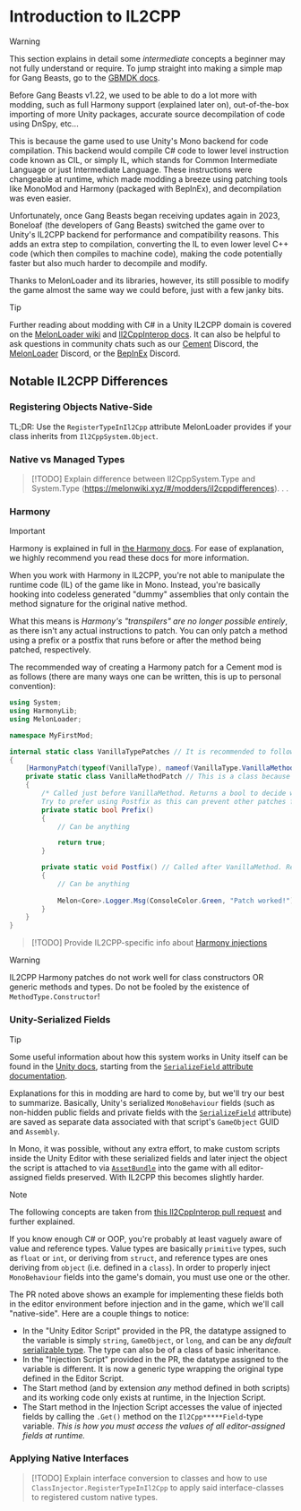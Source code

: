 # Introduction to IL2CPP

> [!WARNING]
> This section explains in detail some *intermediate*
 concepts a beginner may not fully understand or require. To jump straight into making a simple map for Gang Beasts, go to the [GBMDK docs](gbmdk/gbmdk-index.md).

Before Gang Beasts v1.22, we used to be able to do a lot more with modding, such as full Harmony support (explained later on), out-of-the-box importing of more Unity packages, accurate source decompilation of code using DnSpy, etc... 

This is because the game used to use Unity's Mono backend for code compilation. This backend would compile C# code to lower level instruction code known as CIL, or simply IL, which stands for Common Intermediate Language or just Intermediate Language. These instructions were changeable at runtime, which made modding a breeze using patching tools like MonoMod and Harmony (packaged with BepInEx), and decompilation was even easier.  

Unfortunately, once Gang Beasts began receiving updates again in 2023, Boneloaf (the developers of Gang Beasts) switched the game over to Unity's IL2CPP backend for performance and compatibility reasons. This adds an extra step to compilation, converting the IL to even lower level C++ code (which then compiles to machine code), making the code potentially faster but also much harder to decompile and modify.

Thanks to MelonLoader and its libraries, however, its still possible to modify the game almost the same way we could before, just with a few janky bits.

> [!TIP]
> Further reading about modding with C# in a Unity IL2CPP domain is covered on the [MelonLoader wiki](https://melonwiki.xyz) and [Il2CppInterop docs](https://github.com/BepInEx/Il2CppInterop/tree/master/Documentation). It can also be helpful to ask questions in community chats such as our [Cement](https://discord.gg/fCwXc5k43w) Discord, the [MelonLoader](https://discord.gg/2Wn3N2P) Discord, or the [BepInEx](https://discord.gg/MpFEDAg) Discord.

## Notable IL2CPP Differences

### Registering Objects Native-Side

TL;DR: Use the `RegisterTypeInIl2Cpp` attribute MelonLoader provides if your class inherits from `Il2CppSystem.Object`.

### Native vs Managed Types

> [!TODO]
> Explain difference between Il2CppSystem.Type and System.Type (https://melonwiki.xyz/#/modders/il2cppdifferences). . .

### Harmony

> [!IMPORTANT]
> Harmony is explained in full in [the Harmony docs](https://harmony.pardeike.net/). 
> For ease of explanation, we highly recommend you read these docs for more information. 

When you work with Harmony in IL2CPP, you're not able to manipulate the runtime code (IL) of the game like in Mono. Instead, you're basically hooking into codeless generated "dummy" assemblies that only contain the method signature for the original native method.  

What this means is *Harmony's "transpilers" are no longer possible entirely*, as there isn't any actual instructions to patch. You can only patch a method using a prefix or a postfix that runs before or after the method being patched, respectively. 

The recommended way of creating a Harmony patch for a Cement mod is as follows (there are many ways one can be written, this is up to personal convention):

```csharp
using System;
using HarmonyLib;
using MelonLoader;

namespace MyFirstMod;

internal static class VanillaTypePatches // It is recommended to follow these naming conventions (PascalCase + Vanilla type name + "Patches" at the end)
{
    [HarmonyPatch(typeof(VanillaType), nameof(VanillaType.VanillaMethod))] // Replace VanillaType and VanillaMethod with the type and method you want to patch
    private static class VanillaMethodPatch // This is a class because you can put both a prefix and a postfix on the same method (also recommended to follow the same naming conventions, this time with vanilla method name and non-plural "Patch")
    {
        /* Called just before VanillaMethod. Returns a bool to decide whether to run the original method or not: false = skip original method, true = don't skip. Can also be void if you want it to always run the original method.
        Try to prefer using Postfix as this can prevent other patches from running. MUST BE CALLED "Prefix" OR HAVE THE [HarmonyPrefix] ANNOTATION! */
        private static bool Prefix()
        {
            // Can be anything

            return true;
        }

        private static void Postfix() // Called after VanillaMethod. Recommended for most patching cases to ensure mod compatibility. MUST BE CALLED "Postfix" OR HAVE THE [HarmonyPostfix] ANNOTATION!
        {
            // Can be anything
        
            Melon<Core>.Logger.Msg(ConsoleColor.Green, "Patch worked!"); // This code will be called after VanillaMethod is finished but before it returns a value, allowing you to modify said value if it exists (explained later). This exact line of code is not required for the patch to function, it is simply a log line to indicate that the patch worked.
        }
    }
}
```

> [!TODO]
> Provide IL2CPP-specific info about [Harmony injections](https://harmony.pardeike.net/articles/patching-injections.html)

> [!WARNING]
> IL2CPP Harmony patches do not work well for class constructors OR generic methods and types. Do not be fooled by the existence of `MethodType.Constructor`!

### Unity-Serialized Fields

> [!TIP]
> Some useful information about how this system works in Unity itself can be found in the [Unity docs](https://docs.unity.com/), starting from the [`SerializeField` attribute documentation](https://docs.unity3d.com/ScriptReference/SerializeField.html).

Explanations for this in modding are hard to come by, but we'll try our best to summarize. Basically, Unity's serialized `MonoBehaviour` fields (such as non-hidden public fields and private fields with the [`SerializeField`](https://docs.unity3d.com/ScriptReference/SerializeField.html) attribute) are saved as separate data associated with that script's `GameObject` GUID and `Assembly`. 

In Mono, it was possible, without any extra effort, to make custom scripts inside the Unity Editor with these serialized fields and later inject the object the script is attached to via [`AssetBundle`](https://docs.unity3d.com/ScriptReference/AssetBundle.html) into the game with all editor-assigned fields preserved. With IL2CPP this becomes slightly harder.

> [!NOTE]
> The following concepts are taken from [this Il2CppInterop pull request](https://github.com/BepInEx/Il2CppInterop/pull/24) and further explained.

If you know enough C# or OOP, you're probably at least vaguely aware of value and reference types. Value types are basically `primitive` types, such as `float` or `int`, or deriving from `struct`, and reference types are ones deriving from `object` (i.e. defined in a `class`). In order to properly inject `MonoBehaviour` fields into the game's domain, you must use one or the other.

The PR noted above shows an example for implementing these fields both in the editor environment before injection and in the game, which we'll call "native-side". Here are a couple things to notice:

- In the "Unity Editor Script" provided in the PR, the datatype assigned to the variable is simply `string`, `GameObject`, or `long`, and can be any *default* [serializable type](https://docs.unity3d.com/ScriptReference/SerializeField.html#:~:text=CANNOT%20serialize%20properties.-,Serializable%20types,-Unity%20can%20serialize). The type can also be of a class of basic inheritance.
- In the "Injection Script" provided in the PR, the datatype assigned to the variable is different. It is now a generic type wrapping the original type defined in the Editor Script.
- The Start method (and by extension *any* method defined in both scripts) and its working code only exists at runtime, in the Injection Script.
- The Start method in the Injection Script accesses the value of injected fields by calling the `.Get()` method on the `Il2Cpp*****Field`-type variable. *This is how you must access the values of all editor-assigned fields at runtime.*

### Applying Native Interfaces

> [!TODO]
> Explain interface conversion to classes and how to use `ClassInjector.RegisterTypeInIl2Cpp` to apply said interface-classes to registered custom native types.
